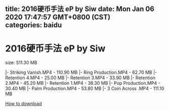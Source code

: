 
title: 2016硬币手法 eP by Siw
date: Mon Jan 06 2020 17:47:57 GMT+0800 (CST)    
categories: baidu
---

# 2016硬币手法 eP by Siw
size: 511.30 MB
 
 
|- Striking Vanish.MP4 - 110.90 MB
|- Ring Production.MP4 - 62.70 MB
|- Retention 4.MP4 - 25.00 MB
|- Retention 3.MP4 - 33.90 MB
|- Retention 2.MP4 - 45.20 MB
|- Retention 1.MP4 - 38.30 MB
|- Pop Production.MP4 - 30.40 MB
|- Palm Production.MP4 - 53.80 MB
|- 3 Coin Across .MP4 - 111.10 MB

[How to download](https://bpcam.bemobtrk.com/go/2ceec3aa-1ca2-46d6-b9ff-aaa5c184517c?jno=2608)